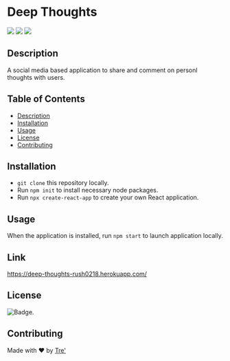 # Deep Thoughts

<p>
    <img src="https://img.shields.io/github/repo-size/rush0218/deep-thoughts" />
    <img src="https://img.shields.io/github/languages/top/rush0218/deep-thoughts"  />
    <img src="https://img.shields.io/github/last-commit/rush0218/deep-thoughts" />
</p>


## Description
A social media based application to share and comment on personl thoughts with users. 

## Table of Contents

- [Description](#description)
- [Installation](#installation)
- [Usage](#usage)
- [License](#license)
- [Contributing](#contributing)


## Installation 

- `git clone` this repository locally. 
- Run `npm init` to install necessary node packages. 
- Run `npx create-react-app` to create your own React application. 


## Usage 

When the application is installed, run `npm start` to launch application locally. 

## Link
https://deep-thoughts-rush0218.herokuapp.com/


## License

![Badge](https://img.shields.io/badge/license-MIT-green). 

## Contributing

Made with ❤️ by [Tre'](https://github.com/Rush0218) 

